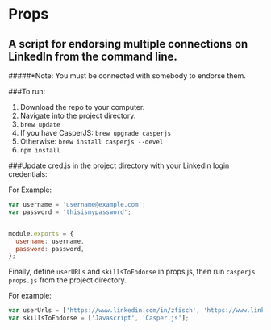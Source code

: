 # Props
## A script for endorsing multiple connections on LinkedIn from the command line.

#####*Note: You must be connected with somebody to endorse them.

###To run:

1. Download the repo to your computer.
2. Navigate into the project directory.
3. `brew update`
4. If you have CasperJS: `brew upgrade casperjs`
5. Otherwise: `brew install casperjs --devel`
6. `npm install`

###Update cred.js in the project directory with your LinkedIn login credentials:

For Example: 

```javascript
var username = 'username@example.com';
var password = 'thisismypassword';


module.exports = {
  username: username,
  password: password,
};
```

Finally, define `userURLs` and `skillsToEndorse` in props.js, then run `casperjs props.js` from the project directory.

For example:

```javascript
var userUrls = ['https://www.linkedin.com/in/zfisch', 'https://www.linkedin.com/in/frankbowers'];
var skillsToEndorse = ['Javascript', 'Casper.js'];
```